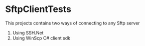 # SftpClientTests
This projects contains two ways of connecting to any Sftp server
1. Using SSH.Net
2. Using WinScp C# client sdk
